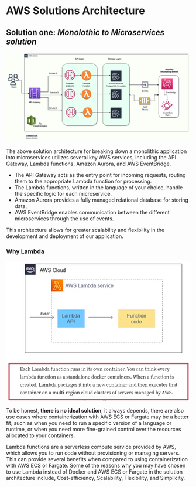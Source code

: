 # AWS Solutions Architecture

## Solution one: _Monolothic to Microservices solution_

![Solution1_MonolothicToMiroservices](Solution1_MonolothicToMiroservices.png)

The above solution architecture for breaking down a monolithic application into microservices utilizes several key AWS services, including the API Gateway, Lambda functions, Amazon Aurora, and AWS EventBridge. 

- The API Gateway acts as the entry point for incoming requests, routing them to the appropriate Lambda function for processing.
- The Lambda functions, written in the language of your choice, handle the specific logic for each microservice.
- Amazon Aurora provides a fully managed relational database for storing data,
- AWS EventBridge enables communication between the different microservices through the use of events. 

This architecture allows for greater scalability and flexibility in the development and deployment of our application.

### Why Lambda

![Lambda for microservices arch](why_Lambda.png)

To be honest, __there is no ideal solution__, it always depends, there are also use cases where containerization with AWS ECS or Fargate may be a better fit, such as when you need to run a specific version of a language or runtime, or when you need more fine-grained control over the resources allocated to your containers.

Lambda functions are a serverless compute service provided by AWS, which allows you to run code without provisioning or managing servers. This can provide several benefits when compared to using containerization with AWS ECS or Fargate. Some of the reasons why you may have chosen to use Lambda instead of Docker and AWS ECS or Fargate in the solution architecture include, Cost-efficiency, Scalability, Flexibility, and Simplicity.


